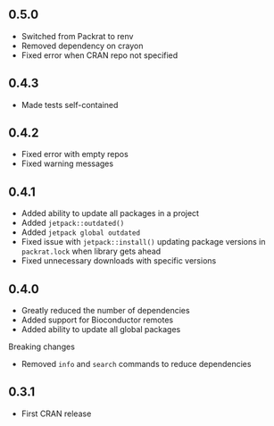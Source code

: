 ## 0.5.0

- Switched from Packrat to renv
- Removed dependency on crayon
- Fixed error when CRAN repo not specified

## 0.4.3

- Made tests self-contained

## 0.4.2

- Fixed error with empty repos
- Fixed warning messages

## 0.4.1

- Added ability to update all packages in a project
- Added `jetpack::outdated()`
- Added `jetpack global outdated`
- Fixed issue with `jetpack::install()` updating package versions in `packrat.lock` when library gets ahead
- Fixed unnecessary downloads with specific versions

## 0.4.0

- Greatly reduced the number of dependencies
- Added support for Bioconductor remotes
- Added ability to update all global packages

Breaking changes

- Removed `info` and `search` commands to reduce dependencies

## 0.3.1

- First CRAN release
